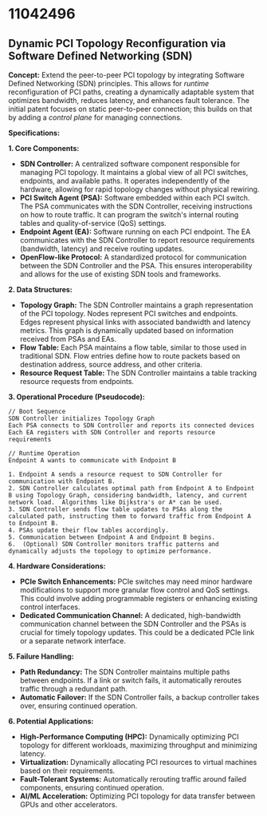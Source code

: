 # 11042496

## Dynamic PCI Topology Reconfiguration via Software Defined Networking (SDN)

**Concept:** Extend the peer-to-peer PCI topology by integrating Software Defined Networking (SDN) principles. This allows for *runtime* reconfiguration of PCI paths, creating a dynamically adaptable system that optimizes bandwidth, reduces latency, and enhances fault tolerance.  The initial patent focuses on static peer-to-peer connection; this builds on that by adding a *control plane* for managing connections.

**Specifications:**

**1. Core Components:**

*   **SDN Controller:** A centralized software component responsible for managing PCI topology. It maintains a global view of all PCI switches, endpoints, and available paths. It operates independently of the hardware, allowing for rapid topology changes without physical rewiring.
*   **PCI Switch Agent (PSA):**  Software embedded within each PCI switch. The PSA communicates with the SDN Controller, receiving instructions on how to route traffic.  It can program the switch's internal routing tables and quality-of-service (QoS) settings.
*   **Endpoint Agent (EA):**  Software running on each PCI endpoint. The EA communicates with the SDN Controller to report resource requirements (bandwidth, latency) and receive routing updates.
*   **OpenFlow-like Protocol:** A standardized protocol for communication between the SDN Controller and the PSA.  This ensures interoperability and allows for the use of existing SDN tools and frameworks.

**2. Data Structures:**

*   **Topology Graph:** The SDN Controller maintains a graph representation of the PCI topology. Nodes represent PCI switches and endpoints. Edges represent physical links with associated bandwidth and latency metrics.  This graph is dynamically updated based on information received from PSAs and EAs.
*   **Flow Table:** Each PSA maintains a flow table, similar to those used in traditional SDN. Flow entries define how to route packets based on destination address, source address, and other criteria.
*   **Resource Request Table:** The SDN Controller maintains a table tracking resource requests from endpoints.

**3. Operational Procedure (Pseudocode):**

```
// Boot Sequence
SDN Controller initializes Topology Graph
Each PSA connects to SDN Controller and reports its connected devices
Each EA registers with SDN Controller and reports resource requirements

// Runtime Operation
Endpoint A wants to communicate with Endpoint B

1. Endpoint A sends a resource request to SDN Controller for communication with Endpoint B.
2. SDN Controller calculates optimal path from Endpoint A to Endpoint B using Topology Graph, considering bandwidth, latency, and current network load.  Algorithms like Dijkstra's or A* can be used.
3. SDN Controller sends flow table updates to PSAs along the calculated path, instructing them to forward traffic from Endpoint A to Endpoint B.
4. PSAs update their flow tables accordingly.
5. Communication between Endpoint A and Endpoint B begins.
6.  (Optional) SDN Controller monitors traffic patterns and dynamically adjusts the topology to optimize performance.
```

**4. Hardware Considerations:**

*   **PCIe Switch Enhancements:**  PCIe switches may need minor hardware modifications to support more granular flow control and QoS settings.  This could involve adding programmable registers or enhancing existing control interfaces.
*   **Dedicated Communication Channel:** A dedicated, high-bandwidth communication channel between the SDN Controller and the PSAs is crucial for timely topology updates. This could be a dedicated PCIe link or a separate network interface.

**5. Failure Handling:**

*   **Path Redundancy:**  The SDN Controller maintains multiple paths between endpoints. If a link or switch fails, it automatically reroutes traffic through a redundant path.
*   **Automatic Failover:**  If the SDN Controller fails, a backup controller takes over, ensuring continued operation.

**6. Potential Applications:**

*   **High-Performance Computing (HPC):** Dynamically optimizing PCI topology for different workloads, maximizing throughput and minimizing latency.
*   **Virtualization:**  Dynamically allocating PCI resources to virtual machines based on their requirements.
*   **Fault-Tolerant Systems:**  Automatically rerouting traffic around failed components, ensuring continued operation.
*   **AI/ML Acceleration:**  Optimizing PCI topology for data transfer between GPUs and other accelerators.